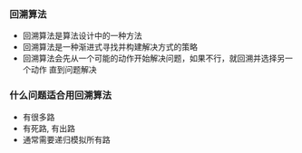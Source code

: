 ### 回溯算法
* 回溯算法是算法设计中的一种方法
* 回溯算法是一种渐进式寻找并构建解决方式的策略
* 回溯算法会先从一个可能的动作开始解决问题，如果不行，就回溯并选择另一个动作
  直到问题解决

### 什么问题适合用回溯算法
* 有很多路
* 有死路, 有出路
* 通常需要递归模拟所有路